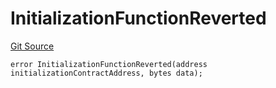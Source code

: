 # InitializationFunctionReverted
[Git Source](https://github.com/thrackle-io/Tron/blob/fff6da56c1f6c87c36b2aaf57f491c1f4da3b2b2/src/economic/ruleProcessor/nontagged/RuleProcessorDiamondLib.sol)


```solidity
error InitializationFunctionReverted(address initializationContractAddress, bytes data);
```

